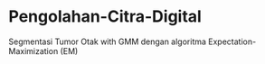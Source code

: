 # Pengolahan-Citra-Digital
Segmentasi Tumor Otak with GMM dengan algoritma Expectation-Maximization (EM)
